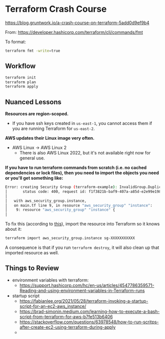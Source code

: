 # Terraform Crash Course

https://blog.gruntwork.io/a-crash-course-on-terraform-5add0d9ef9b4

From: https://developer.hashicorp.com/terraform/cli/commands/fmt

To format:

```bash
terraform fmt -write=true
```

## Workflow

```bash
terraform init
terraform plan
terraform apply
```

## Nuanced Lessons

**Resources are region-scoped.**

- If you have ssh keys created in `us-east-1`, you cannot access them if you are running Terraform for `us-east-2`.

**AWS updates their Linux image very often.**

- AWS Linux -> AWS Linux 2
  - There is also AWS Linux 2022, but it's not available right now for general use.

**If you have to run terraform commands from scratch (i.e. no cached dependencies or lock files), then you need to import the objects you need or you'll get something like:**

```bash
Error: creating Security Group (terraform-example): InvalidGroup.Duplicate: The security group 'terraform-example' already exists for VPC 'vpc-04861370183d61988'
│       status code: 400, request id: f1f3821b-baf9-407a-a85d-e2e99e198357
│
│   with aws_security_group.instance,
│   on main.tf line 9, in resource "aws_security_group" "instance":
│    9: resource "aws_security_group" "instance" {
│
```

To fix this (according to [this](https://stackoverflow.com/questions/60228784/error-creating-security-group-invalidgroup-duplicate-when-defining-aws-security)), import the resource into Terraform so it knows about it:

```bash
terraform import aws_security_group.instance sg-XXXXXXXXXXX
```

A consequence is that if you run `terraform destroy`, it will also clean up that imported resource as well.

## Things to Review

- environment variables with terraform:
  - https://support.hashicorp.com/hc/en-us/articles/4547786359571-Reading-and-using-environment-variables-in-Terraform-runs
- startup script
  - https://fabianlee.org/2021/05/28/terraform-invoking-a-startup-script-for-an-ec2-aws_instance/
  - https://brad-simonin.medium.com/learning-how-to-execute-a-bash-script-from-terraform-for-aws-b7fe513b6406
  - https://stackoverflow.com/questions/63978548/how-to-run-scritps-after-create-ec2-using-terraform-during-apply
  -
